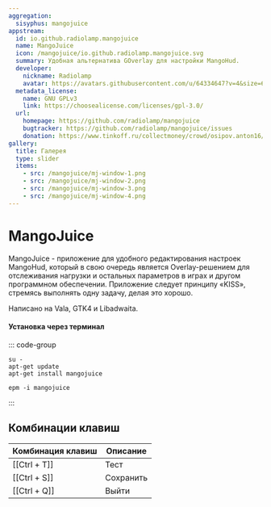 ```yaml
---
aggregation:
  sisyphus: mangojuice
appstream:
  id: io.github.radiolamp.mangojuice
  name: MangoJuice
  icon: /mangojuice/io.github.radiolamp.mangojuice.svg
  summary: Удобная альтернатива GOverlay для настройки MangoHud.
  developer:
    nickname: Radiolamp
    avatar: https://avatars.githubusercontent.com/u/64334647?v=4&size=64
  metadata_license:
    name: GNU GPLv3
    link: https://choosealicense.com/licenses/gpl-3.0/
  url:
    homepage: https://github.com/radiolamp/mangojuice
    bugtracker: https://github.com/radiolamp/mangojuice/issues
    donation: https://www.tinkoff.ru/collectmoney/crowd/osipov.anton16/uMOHe45333/?short_link=1J1DvYNesgD&referer=https%3A%2F%2Fgithub.com%2F&httpMethod=GET
gallery:
  title: Галерея
  type: slider
  items:
    - src: /mangojuice/mj-window-1.png
    - src: /mangojuice/mj-window-2.png
    - src: /mangojuice/mj-window-3.png
    - src: /mangojuice/mj-window-4.png
---
```


# MangoJuice

MangoJuice - приложение для удобного редактирования настроек MangoHud, который в свою очередь является Overlay-решением для отслеживания нагрузки и остальных параметров в играх и другом программном обеспечении. Приложение следует принципу «KISS», стремясь выполнять одну задачу, делая это хорошо.

Написано на Vala, GTK4 и Libadwaita.

<AGWGallery />

<!--@include: @apps/.parts/install/software-repo.md-->

#### Установка через терминал

::: code-group

```shell[apt-get]
su -
apt-get update
apt-get install mangojuice
```

```shell[epm]
epm -i mangojuice
```

:::

## Комбинации клавиш

| Комбинация клавиш | Описание  |
| ----------------- | --------- |
| [[Ctrl + T]]      | Тест      |
| [[Ctrl + S]]      | Сохранить |
| [[Ctrl + Q]]      | Выйти     |
